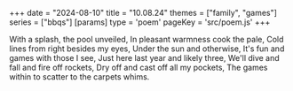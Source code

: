 +++
date = "2024-08-10"
title = "10.08.24"
themes = ["family", "games"]
series = ["bbqs"]
[params]
  type = 'poem'
  pageKey = 'src/poem.js'
+++

With a splash, the pool unveiled,
In pleasant warmness cook the pale,
Cold lines from right besides my eyes,
Under the sun and otherwise,
It's fun and games with those I see,
Just here last year and likely three,
We'll dive and fall and fire off rockets,
Dry off and cast off all my pockets,
The games within to scatter to the carpets whims.
